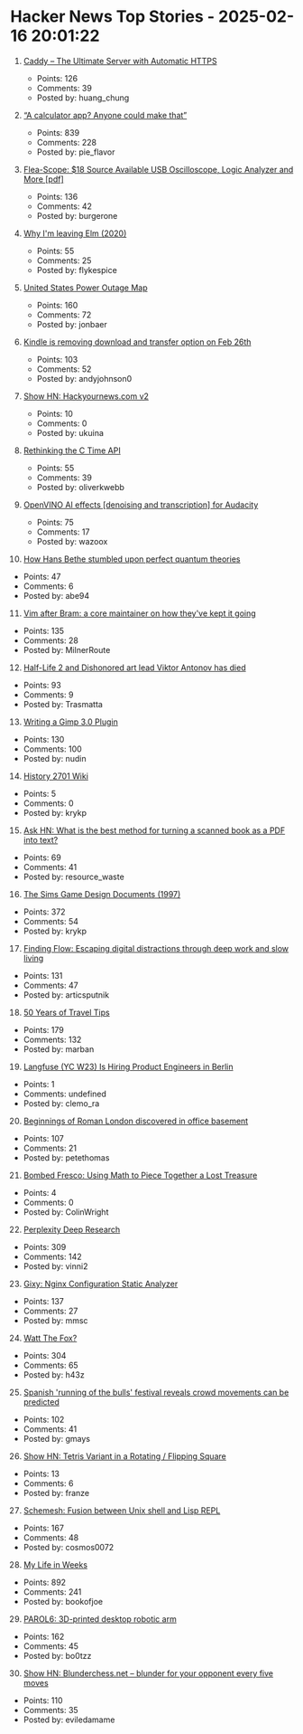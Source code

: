 # Hacker News Top Stories - 2025-02-16 20:01:22

1. [Caddy – The Ultimate Server with Automatic HTTPS](https://caddyserver.com/)
   - Points: 126
   - Comments: 39
   - Posted by: huang_chung

2. [“A calculator app? Anyone could make that”](https://chadnauseam.com/coding/random/calculator-app)
   - Points: 839
   - Comments: 228
   - Posted by: pie_flavor

3. [Flea-Scope: $18 Source Available USB Oscilloscope, Logic Analyzer and More [pdf]](https://rtestardi.github.io/usbte/flea-scope.pdf)
   - Points: 136
   - Comments: 42
   - Posted by: burgerone

4. [Why I'm leaving Elm (2020)](https://lukeplant.me.uk/blog/posts/why-im-leaving-elm/)
   - Points: 55
   - Comments: 25
   - Posted by: flykespice

5. [United States Power Outage Map](https://poweroutage.us/)
   - Points: 160
   - Comments: 72
   - Posted by: jonbaer

6. [Kindle is removing download and transfer option on Feb 26th](https://old.reddit.com/r/kindle/comments/1inr9uy/fyi_amazon_is_removing_download_transfer_option/)
   - Points: 103
   - Comments: 52
   - Posted by: andyjohnson0

7. [Show HN: Hackyournews.com v2](undefined)
   - Points: 10
   - Comments: 0
   - Posted by: ukuina

8. [Rethinking the C Time API](https://oliverkwebb.github.io/articles/newtime/)
   - Points: 55
   - Comments: 39
   - Posted by: oliverkwebb

9. [OpenVINO AI effects [denoising and transcription] for Audacity](https://www.audacityteam.org/blog/openvino-ai-effects/)
   - Points: 75
   - Comments: 17
   - Posted by: wazoox

10. [How Hans Bethe stumbled upon perfect quantum theories](https://www.quantamagazine.org/how-hans-bethe-stumbled-upon-perfect-quantum-theories-20250212/)
   - Points: 47
   - Comments: 6
   - Posted by: abe94

11. [Vim after Bram: a core maintainer on how they've kept it going](https://thenewstack.io/vim-after-bram-a-core-maintainer-on-how-theyve-kept-it-going/)
   - Points: 135
   - Comments: 28
   - Posted by: MilnerRoute

12. [Half-Life 2 and Dishonored art lead Viktor Antonov has died](https://www.eurogamer.net/half-life-2-and-dishonored-art-lead-viktor-antonov-dies-aged-just-52)
   - Points: 93
   - Comments: 9
   - Posted by: Trasmatta

13. [Writing a Gimp 3.0 Plugin](https://schoenitzer.de/blog/2025/Gimp%203.0%20Plugin%20Ressources.html)
   - Points: 130
   - Comments: 100
   - Posted by: nudin

14. [History 2701 Wiki](https://history2701.fandom.com/wiki/History_2701_Wiki)
   - Points: 5
   - Comments: 0
   - Posted by: krykp

15. [Ask HN: What is the best method for turning a scanned book as a PDF into text?](undefined)
   - Points: 69
   - Comments: 41
   - Posted by: resource_waste

16. [The Sims Game Design Documents (1997)](https://donhopkins.com/home/TheSimsDesignDocuments/)
   - Points: 372
   - Comments: 54
   - Posted by: krykp

17. [Finding Flow: Escaping digital distractions through deep work and slow living](https://www.ssp.sh/blog/finding-flow/)
   - Points: 131
   - Comments: 47
   - Posted by: articsputnik

18. [50 Years of Travel Tips](https://kk.org/thetechnium/50-years-of-travel-tips/)
   - Points: 179
   - Comments: 132
   - Posted by: marban

19. [Langfuse (YC W23) Is Hiring Product Engineers in Berlin](https://langfuse.com/careers)
   - Points: 1
   - Comments: undefined
   - Posted by: clemo_ra

20. [Beginnings of Roman London discovered in office basement](https://www.bbc.com/news/articles/cx2jdnv0ywyo)
   - Points: 107
   - Comments: 21
   - Posted by: petethomas

21. [Bombed Fresco: Using Math to Piece Together a Lost Treasure](https://www.spiegel.de/international/zeitgeist/bombed-fresco-using-math-to-piece-together-a-lost-treasure-a-792781.html)
   - Points: 4
   - Comments: 0
   - Posted by: ColinWright

22. [Perplexity Deep Research](https://www.perplexity.ai/hub/blog/introducing-perplexity-deep-research)
   - Points: 309
   - Comments: 142
   - Posted by: vinni2

23. [Gixy: Nginx Configuration Static Analyzer](https://github.com/dvershinin/gixy)
   - Points: 137
   - Comments: 27
   - Posted by: mmsc

24. [Watt The Fox?](https://h.43z.one/blog/2025-02-12/)
   - Points: 304
   - Comments: 65
   - Posted by: h43z

25. [Spanish 'running of the bulls' festival reveals crowd movements can be predicted](https://phys.org/news/2025-02-spanish-bulls-festival-reveals-crowd.html)
   - Points: 102
   - Comments: 41
   - Posted by: gmays

26. [Show HN: Tetris Variant in a Rotating / Flipping Square](https://ihopethisisfun.franzai.com/)
   - Points: 13
   - Comments: 6
   - Posted by: franze

27. [Schemesh: Fusion between Unix shell and Lisp REPL](https://github.com/cosmos72/schemesh)
   - Points: 167
   - Comments: 48
   - Posted by: cosmos0072

28. [My Life in Weeks](https://weeks.ginatrapani.org/)
   - Points: 892
   - Comments: 241
   - Posted by: bookofjoe

29. [PAROL6: 3D-printed desktop robotic arm](https://source-robotics.github.io/PAROL-docs/)
   - Points: 162
   - Comments: 45
   - Posted by: bo0tzz

30. [Show HN: Blunderchess.net – blunder for your opponent every five moves](https://blunderchess.net)
   - Points: 110
   - Comments: 35
   - Posted by: eviledamame

